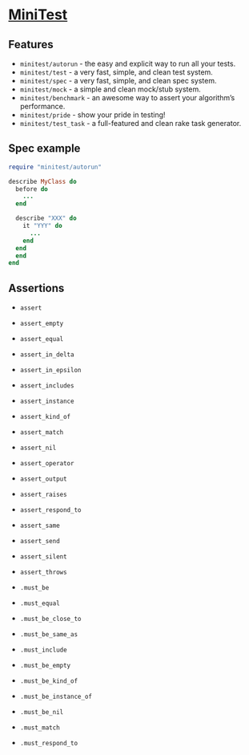 # [MiniTest](https://github.com/minitest/minitest)

## Features

- `minitest/autorun` - the easy and explicit way to run all your tests.
- `minitest/test` - a very fast, simple, and clean test system.
- `minitest/spec` - a very fast, simple, and clean spec system.
- `minitest/mock` - a simple and clean mock/stub system.
- `minitest/benchmark` - an awesome way to assert your algorithm’s performance.
- `minitest/pride` - show your pride in testing!
- `minitest/test_task` - a full-featured and clean rake task generator.

## Spec example

```ruby
require "minitest/autorun"

describe MyClass do
  before do
    ...
  end

  describe "XXX" do
    it "YYY" do
      ...
    end
  end
  end
end
```

## Assertions

- `assert`
- `assert_empty`
- `assert_equal`
- `assert_in_delta`
- `assert_in_epsilon`
- `assert_includes`
- `assert_instance`
- `assert_kind_of`
- `assert_match`
- `assert_nil`
- `assert_operator`
- `assert_output`
- `assert_raises`
- `assert_respond_to`
- `assert_same`
- `assert_send`
- `assert_silent`
- `assert_throws`

- `.must_be`
- `.must_equal`
- `.must_be_close_to`
- `.must_be_same_as`
- `.must_include`
- `.must_be_empty`
- `.must_be_kind_of`
- `.must_be_instance_of`
- `.must_be_nil`
- `.must_match`
- `.must_respond_to`
